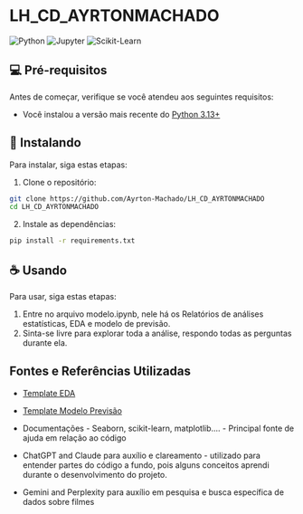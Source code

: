 # LH_CD_AYRTONMACHADO

![Python](https://img.shields.io/badge/python-3776AB?style=for-the-badge&logo=python&logoColor=white)
![Jupyter](https://img.shields.io/badge/jupyter-F37626?style=for-the-badge&logo=jupyter&logoColor=white)
![Scikit-Learn](https://img.shields.io/badge/scikit--learn-F7931E?style=for-the-badge&logo=scikit-learn&logoColor=white)

## 💻 Pré-requisitos

Antes de começar, verifique se você atendeu aos seguintes requisitos:

- Você instalou a versão mais recente do [Python 3.13+](https://www.python.org/)

## 🚀 Instalando

Para instalar, siga estas etapas:

1. Clone o repositório:
```bash
git clone https://github.com/Ayrton-Machado/LH_CD_AYRTONMACHADO
cd LH_CD_AYRTONMACHADO
```

2. Instale as dependências:
```bash
pip install -r requirements.txt
```

## ☕ Usando

Para usar, siga estas etapas:

1. Entre no arquivo modelo.ipynb, nele há os Relatórios de análises estatísticas, EDA e modelo de previsão.
2. Sinta-se livre para explorar toda a análise, respondo todas as perguntas durante ela.

## Fontes e Referências Utilizadas

- [Template EDA](https://www.kaggle.com/code/bextuychiev/my-6-part-powerful-eda-template)

- [Template Modelo Previsão](https://www.kaggle.com/code/evilspirit05/predictive-modeling-with-scikit-learn/notebook)

- Documentações - Seaborn, scikit-learn, matplotlib.... - Principal fonte de ajuda em relação ao código

- ChatGPT and Claude para auxílio e clareamento - utilizado para entender partes do código a fundo, pois alguns conceitos aprendi durante o desenvolvimento do projeto.

- Gemini and Perplexity para auxílio em pesquisa e busca específica de dados sobre filmes